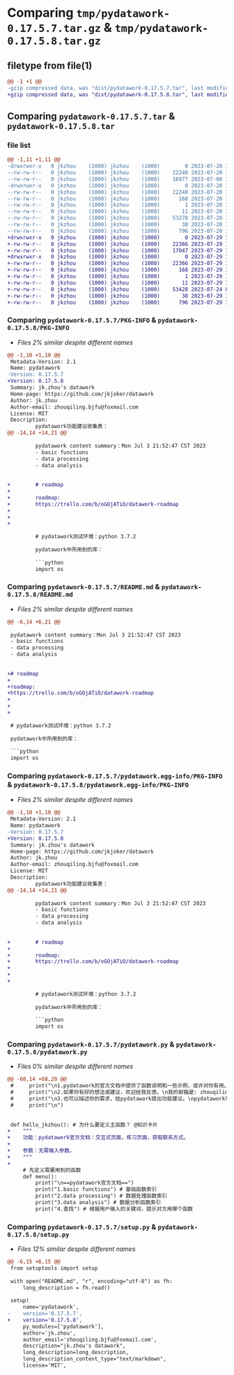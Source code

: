 # Comparing `tmp/pydatawork-0.17.5.7.tar.gz` & `tmp/pydatawork-0.17.5.8.tar.gz`

## filetype from file(1)

```diff
@@ -1 +1 @@
-gzip compressed data, was "dist/pydatawork-0.17.5.7.tar", last modified: Thu Jul 20 18:19:07 2023, max compression
+gzip compressed data, was "dist/pydatawork-0.17.5.8.tar", last modified: Sat Jul 29 16:09:45 2023, max compression
```

## Comparing `pydatawork-0.17.5.7.tar` & `pydatawork-0.17.5.8.tar`

### file list

```diff
@@ -1,11 +1,11 @@
-drwxrwxr-x   0 jkzhou    (1000) jkzhou    (1000)        0 2023-07-20 18:19:07.000000 pydatawork-0.17.5.7/
--rw-rw-r--   0 jkzhou    (1000) jkzhou    (1000)    22240 2023-07-20 18:19:07.000000 pydatawork-0.17.5.7/PKG-INFO
--rw-rw-r--   0 jkzhou    (1000) jkzhou    (1000)    16977 2023-07-08 15:03:51.000000 pydatawork-0.17.5.7/README.md
-drwxrwxr-x   0 jkzhou    (1000) jkzhou    (1000)        0 2023-07-20 18:19:07.000000 pydatawork-0.17.5.7/pydatawork.egg-info/
--rw-rw-r--   0 jkzhou    (1000) jkzhou    (1000)    22240 2023-07-20 18:19:07.000000 pydatawork-0.17.5.7/pydatawork.egg-info/PKG-INFO
--rw-rw-r--   0 jkzhou    (1000) jkzhou    (1000)      168 2023-07-20 18:19:07.000000 pydatawork-0.17.5.7/pydatawork.egg-info/SOURCES.txt
--rw-rw-r--   0 jkzhou    (1000) jkzhou    (1000)        1 2023-07-20 18:19:07.000000 pydatawork-0.17.5.7/pydatawork.egg-info/dependency_links.txt
--rw-rw-r--   0 jkzhou    (1000) jkzhou    (1000)       11 2023-07-20 18:19:07.000000 pydatawork-0.17.5.7/pydatawork.egg-info/top_level.txt
--rw-rw-r--   0 jkzhou    (1000) jkzhou    (1000)    53278 2023-07-20 18:16:53.000000 pydatawork-0.17.5.7/pydatawork.py
--rw-rw-r--   0 jkzhou    (1000) jkzhou    (1000)       38 2023-07-20 18:19:07.000000 pydatawork-0.17.5.7/setup.cfg
--rw-rw-r--   0 jkzhou    (1000) jkzhou    (1000)      796 2023-07-20 18:17:43.000000 pydatawork-0.17.5.7/setup.py
+drwxrwxr-x   0 jkzhou    (1000) jkzhou    (1000)        0 2023-07-29 16:09:45.000000 pydatawork-0.17.5.8/
+-rw-rw-r--   0 jkzhou    (1000) jkzhou    (1000)    22366 2023-07-29 16:09:45.000000 pydatawork-0.17.5.8/PKG-INFO
+-rw-rw-r--   0 jkzhou    (1000) jkzhou    (1000)    17047 2023-07-29 16:07:37.000000 pydatawork-0.17.5.8/README.md
+drwxrwxr-x   0 jkzhou    (1000) jkzhou    (1000)        0 2023-07-29 16:09:45.000000 pydatawork-0.17.5.8/pydatawork.egg-info/
+-rw-rw-r--   0 jkzhou    (1000) jkzhou    (1000)    22366 2023-07-29 16:09:45.000000 pydatawork-0.17.5.8/pydatawork.egg-info/PKG-INFO
+-rw-rw-r--   0 jkzhou    (1000) jkzhou    (1000)      168 2023-07-29 16:09:45.000000 pydatawork-0.17.5.8/pydatawork.egg-info/SOURCES.txt
+-rw-rw-r--   0 jkzhou    (1000) jkzhou    (1000)        1 2023-07-29 16:09:45.000000 pydatawork-0.17.5.8/pydatawork.egg-info/dependency_links.txt
+-rw-rw-r--   0 jkzhou    (1000) jkzhou    (1000)       11 2023-07-29 16:09:45.000000 pydatawork-0.17.5.8/pydatawork.egg-info/top_level.txt
+-rw-rw-r--   0 jkzhou    (1000) jkzhou    (1000)    53428 2023-07-24 01:35:40.000000 pydatawork-0.17.5.8/pydatawork.py
+-rw-rw-r--   0 jkzhou    (1000) jkzhou    (1000)       38 2023-07-29 16:09:45.000000 pydatawork-0.17.5.8/setup.cfg
+-rw-rw-r--   0 jkzhou    (1000) jkzhou    (1000)      796 2023-07-29 16:08:12.000000 pydatawork-0.17.5.8/setup.py
```

### Comparing `pydatawork-0.17.5.7/PKG-INFO` & `pydatawork-0.17.5.8/PKG-INFO`

 * *Files 2% similar despite different names*

```diff
@@ -1,10 +1,10 @@
 Metadata-Version: 2.1
 Name: pydatawork
-Version: 0.17.5.7
+Version: 0.17.5.8
 Summary: jk.zhou's datawork
 Home-page: https://github.com/jkjoker/datawork
 Author: jk.zhou
 Author-email: zhouqiling.bjfu@foxmail.com
 License: MIT
 Description: 
         pydatawork功能建议收集表：
@@ -14,14 +14,21 @@
         
         pydatawork content summary：Mon Jul 3 21:52:47 CST 2023
         - basic functions
         - data processing
         - data analysis
         
         
+        # roadmap
+        
+        roadmap:
+        https://trello.com/b/oGOjATiO/datawork-roadmap
+        
+        
+        
         
         # pydatawork测试环境：python 3.7.2
         
         pydatawork中所用到的库：
         
         ```python
         import os
```

### Comparing `pydatawork-0.17.5.7/README.md` & `pydatawork-0.17.5.8/README.md`

 * *Files 2% similar despite different names*

```diff
@@ -6,14 +6,21 @@
 
 pydatawork content summary：Mon Jul 3 21:52:47 CST 2023
 - basic functions
 - data processing
 - data analysis
 
 
+# roadmap
+
+roadmap:
+https://trello.com/b/oGOjATiO/datawork-roadmap
+
+
+
 
 # pydatawork测试环境：python 3.7.2
 
 pydatawork中所用到的库：
 
 ```python
 import os
```

### Comparing `pydatawork-0.17.5.7/pydatawork.egg-info/PKG-INFO` & `pydatawork-0.17.5.8/pydatawork.egg-info/PKG-INFO`

 * *Files 2% similar despite different names*

```diff
@@ -1,10 +1,10 @@
 Metadata-Version: 2.1
 Name: pydatawork
-Version: 0.17.5.7
+Version: 0.17.5.8
 Summary: jk.zhou's datawork
 Home-page: https://github.com/jkjoker/datawork
 Author: jk.zhou
 Author-email: zhouqiling.bjfu@foxmail.com
 License: MIT
 Description: 
         pydatawork功能建议收集表：
@@ -14,14 +14,21 @@
         
         pydatawork content summary：Mon Jul 3 21:52:47 CST 2023
         - basic functions
         - data processing
         - data analysis
         
         
+        # roadmap
+        
+        roadmap:
+        https://trello.com/b/oGOjATiO/datawork-roadmap
+        
+        
+        
         
         # pydatawork测试环境：python 3.7.2
         
         pydatawork中所用到的库：
         
         ```python
         import os
```

### Comparing `pydatawork-0.17.5.7/pydatawork.py` & `pydatawork-0.17.5.8/pydatawork.py`

 * *Files 0% similar despite different names*

```diff
@@ -68,14 +68,20 @@
 #     print("\n1.pydatawork的官方文档中提供了函数说明和一些示例，或许对你有用。\npydatawork官方文档：https://pypi.org/project/pydatawork/")
 #     print("\n2.如果你有好的想法或建议，欢迎给我反馈。\n我的邮箱是: zhouqiling.bjfu@foxmail.com")
 #     print("\n3.也可以描述你的需求，给pydatawork提出功能建议。\npydatawork功能建议收集表：https://docs.qq.com/form/page/DZVNabWlkRUtldWtJ")
 #     print("\n")
 
 
 def hello_jkzhou(): # 为什么要定义主函数？ @知识卡片
+    """
+    功能：pydatawork官方文档：交互式页面，练习页面，获取联系方式。
+
+    参数：无需输入参数。
+    """
+    
     # 先定义需要用到的函数
     def menu():
         print("\n==pydatawork官方文档==")
         print("1.basic functions") # 基础函数索引
         print("2.data processing") # 数据处理函数索引
         print("3.data analysis") # 数据分析函数索引
         print("4.查找") # 根据用户输入的关键词，提示对方用哪个函数
```

### Comparing `pydatawork-0.17.5.7/setup.py` & `pydatawork-0.17.5.8/setup.py`

 * *Files 12% similar despite different names*

```diff
@@ -6,15 +6,15 @@
 from setuptools import setup
 
 with open("README.md", "r", encoding="utf-8") as fh:
     long_description = fh.read()
 
 setup(
     name='pydatawork',
-    version='0.17.5.7',
+    version='0.17.5.8',
     py_modules=['pydatawork'],
     author='jk.zhou',
     author_email='zhouqiling.bjfu@foxmail.com',
     description="jk.zhou's datawork",
     long_description=long_description,
     long_description_content_type="text/markdown",
     license='MIT',
```

